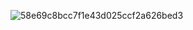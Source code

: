![58e69c8bcc7f1e43d025ccf2a626bed3](https://github.com/user-attachments/assets/74cfcaa8-67a2-487c-86fe-cb06f38b0a02)

